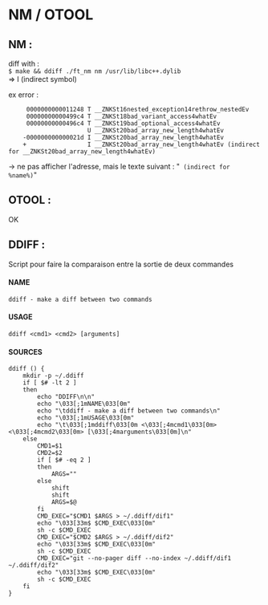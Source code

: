 # NM / OTOOL


## NM :
diff with :<br>
`$ make && ddiff ./ft_nm nm /usr/lib/libc++.dylib`<br>
=> I (indirect symbol)

ex error :
```
	 0000000000011248 T __ZNKSt16nested_exception14rethrow_nestedEv
	 00000000000499c4 T __ZNKSt18bad_variant_access4whatEv
	 00000000000496c4 T __ZNKSt19bad_optional_access4whatEv
	                  U __ZNKSt20bad_array_new_length4whatEv
	-000000000000021d I __ZNKSt20bad_array_new_length4whatEv
	+                 I __ZNKSt20bad_array_new_length4whatEv (indirect for __ZNKSt20bad_array_new_length4whatEv)
```
-> ne pas afficher l'adresse, mais le texte suivant : "` (indirect for %name%)`"

## OTOOL :
OK<br>

## DDIFF :
Script pour faire la comparaison entre la sortie de deux commandes

#### NAME
	ddiff - make a diff between two commands

#### USAGE
	ddiff <cmd1> <cmd2> [arguments]

#### SOURCES

```
ddiff () {
	mkdir -p ~/.ddiff
	if [ $# -lt 2 ]
	then
		echo "DDIFF\n\n"
		echo "\033[;1mNAME\033[0m"
		echo "\tddiff - make a diff between two commands\n"
		echo "\033[;1mUSAGE\033[0m"
		echo "\t\033[;1mddiff\033[0m <\033[;4mcmd1\033[0m> <\033[;4mcmd2\033[0m> [\033[;4marguments\033[0m]\n"
	else
		CMD1=$1
		CMD2=$2
		if [ $# -eq 2 ]
		then
			ARGS=""
		else
			shift
			shift
			ARGS=$@
		fi
		CMD_EXEC="$CMD1 $ARGS > ~/.ddiff/dif1"
		echo "\033[33m$ $CMD_EXEC\033[0m"
		sh -c $CMD_EXEC
		CMD_EXEC="$CMD2 $ARGS > ~/.ddiff/dif2"
		echo "\033[33m$ $CMD_EXEC\033[0m"
		sh -c $CMD_EXEC
		CMD_EXEC="git --no-pager diff --no-index ~/.ddiff/dif1 ~/.ddiff/dif2"
		echo "\033[33m$ $CMD_EXEC\033[0m"
		sh -c $CMD_EXEC
	fi
}
```